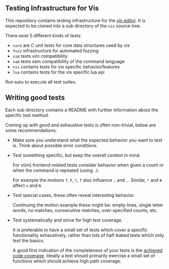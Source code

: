 Testing Infrastructure for Vis
------------------------------

This repository contains testing infrastructure for the
[vis editor](https://github.com/martanne/vis). It is expected
to be cloned into a sub directory of the `vis` source tree.

There exist 5 different kinds of tests:

 * `core` are C unit tests for core data structures used by vis
 * `fuzz` infrastructure for automated fuzzing
 * `vim` tests vim compatibility
 * `sam` tests sam compatibility of the command language
 * `vis` contains tests for vis specific behavior/features
 * `lua` contains tests for the vis specific lua api

Run `make` to execute all test suites.

Writing good tests
------------------

Each sub directory contains a README with further information
about the specific test method.

Coming up with good and exhaustive tests is often non-trivial,
below are some recommendations:

 * Make sure you understand what the expected behavior you
   want to test is. Think about possible error conditions.

 * Test something specific, but keep the overall context in mind.

   For vi(m) frontend related tests consider behavior when given
   a count or when the command is repeated (using `.`).

   For example the motions `f`, `F`, `t`, `T` also influence `;` and `,`.
   Similar, `*` and `#` affect `n` and `N`.

 * Test special cases, these often reveal interesting behavior.

   Continuing the motion example these might be: empty lines, single
   letter words, no matches, consecutive matches, over-specified counts,
   etc.

 * Test systematically and strive for high test coverage.

   It is preferable to have a small set of tests which cover a specific
   functionality exhaustively, rather than lots of half-baked tests which
   only test the basics.

   A good first indication of the completeness of your tests is the
   [achieved code coverage](https://codecov.io/gh/martanne/vis). Ideally
   a test should primarily exercise a small set of functions which should
   achieve high path coverage.
